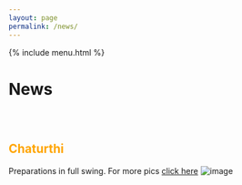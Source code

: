 ```yaml
---
layout: page
permalink: /news/
---
```


{% include menu.html %}

<h1>News</h1>

<h2 style="color:orange;" id="demo"></h2>
<br/>

<h2 style="color:orange;">Chaturthi</h2>
Preparations in full swing. For more pics <a href="/2018_anandamela.html">click here</a>
<img style="margin-left:1px;" src="../images/puja2018/chaturthi.jpg" alt="image"/><br/><br/>


<script>
/******************
// Set the date we're counting down to
var countDownDate = new Date("Oct 15, 2018 18:00:00").getTime();

// Update the count down every 1 second
var x = setInterval(function() {

    // Get todays date and time
    var now = new Date().getTime();
    
    // Find the distance between now and the count down date
    var distance = countDownDate - now;
    
    // Time calculations for days, hours, minutes and seconds
    var days = Math.floor(distance / (1000 * 60 * 60 * 24));
    var hours = Math.floor((distance % (1000 * 60 * 60 * 24)) / (1000 * 60 * 60));
    var minutes = Math.floor((distance % (1000 * 60 * 60)) / (1000 * 60));
    var seconds = Math.floor((distance % (1000 * 60)) / 1000);
    
    // Output the result in an element with id="demo"
    document.getElementById("demo").innerHTML = "Time remaining for Debi Bodhan : " +  days + "d " + hours + "h "
    + minutes + "m " + seconds + "s ";
    
    // If the count down is over, write some text 
    if (distance < 0) {
        clearInterval(x);
        document.getElementById("demo").innerHTML = "";
    }
}, 1000);
***************/
</script>
